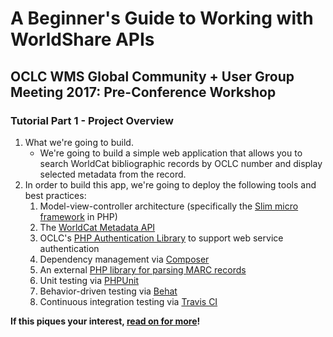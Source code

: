 # A Beginner's Guide to Working with WorldShare APIs
## OCLC WMS Global Community + User Group Meeting 2017: Pre-Conference Workshop
### Tutorial Part 1 - Project Overview

1. What we're going to build.
	* We're going to build a simple web application that allows you to search WorldCat bibliographic records by OCLC number and display selected metadata from the record.
2. In order to build this app, we're going to deploy the following tools and best practices:
	1. Model-view-controller architecture (specifically the [Slim micro framework](https://www.slimframework.com/) in PHP)
	2. The [WorldCat Metadata API](https://www.oclc.org/developer/develop/web-services/worldcat-metadata-api.en.html)
	3. OCLC's [PHP Authentication Library](https://github.com/OCLC-Developer-Network/oclc-auth-php) to support web service authentication
	4. Dependency management via [Composer](https://getcomposer.org/)
	5. An external [PHP library for parsing MARC records](http://pear.php.net/package/File_MARC/redirected)
	6. Unit testing via [PHPUnit](https://phpunit.de/)
	7. Behavior-driven testing via [Behat](http://behat.org/en/latest/)
	8. Continuous integration testing via [Travis CI](https://travis-ci.org/)

**If this piques your interest, [read on for more](tutorial-02.md)!**